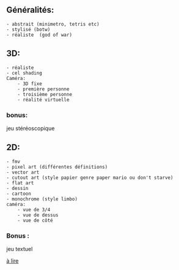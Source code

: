 ## Généralités:
    - abstrait (minimetro, tetris etc)
    - stylisé (botw)
    - réaliste  (god of war)



## 3D:
    - réaliste
    - cel shading
    Caméra:
        - 3D fixe
        - première personne
        - troisième personne
        - réalité virtuelle


### bonus:
jeu stéréoscopique

## 2D:
    - fmv
    - pixel art (différentes définitions)
    - vector art
    - cutout art (style papier genre paper mario ou don't starve)
    - flat art
    - dessin
    - cartoon
    - monochrome (style limbo)
    caméra:
        - vue de 3/4
        - vue de dessus
        - vue de côté

### Bonus :
jeu textuel


[à lire](https://core.ac.uk/download/pdf/93082889.pdf)